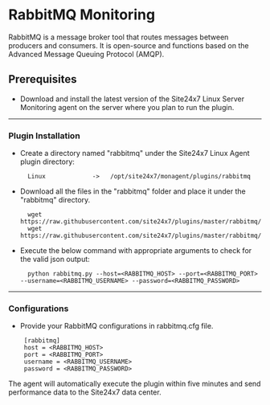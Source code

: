 # RabbitMQ Monitoring
RabbitMQ is a message broker tool that routes messages between producers and consumers. It is open-source and functions based on the Advanced Message Queuing Protocol (AMQP).                                                                                              
## Prerequisites

- Download and install the latest version of the Site24x7 Linux Server Monitoring agent on the server where you plan to run the plugin. 
---

### Plugin Installation  

- Create a directory named "rabbitmq" under the Site24x7 Linux Agent plugin directory: 

		Linux             ->   /opt/site24x7/monagent/plugins/rabbitmq
      
- Download all the files in the "rabbitmq" folder and place it under the "rabbitmq" directory.

		wget https://raw.githubusercontent.com/site24x7/plugins/master/rabbitmq/rabbitmq.py
		wget https://raw.githubusercontent.com/site24x7/plugins/master/rabbitmq/rabbitmq.cfg


- Execute the below command with appropriate arguments to check for the valid json output:

		python rabbitmq.py --host=<RABBITMQ_HOST> --port=<RABBITMQ_PORT> --username=<RABBITMQ_USERNAME> --password=<RABBITMQ_PASSWORD>


---

### Configurations

-  Provide your RabbitMQ configurations in rabbitmq.cfg file.

		[rabbitmq]
		host = <RABBITMQ_HOST>
		port = <RABBITMQ_PORT>
		username = <RABBITMQ_USERNAME>
		password = <RABBITMQ_PASSWORD>    
		
		
The agent will automatically execute the plugin within five minutes and send performance data to the Site24x7 data center.


